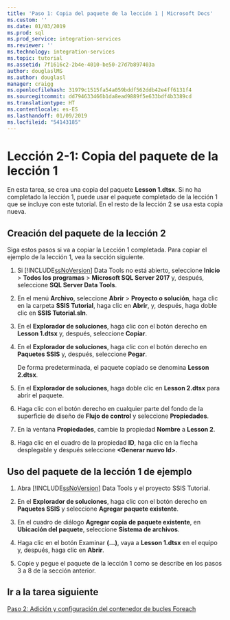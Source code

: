 ```yaml
---
title: 'Paso 1: Copia del paquete de la lección 1 | Microsoft Docs'
ms.custom: ''
ms.date: 01/03/2019
ms.prod: sql
ms.prod_service: integration-services
ms.reviewer: ''
ms.technology: integration-services
ms.topic: tutorial
ms.assetid: 7f1616c2-2b4e-4010-be50-27d7b897403a
author: douglaslMS
ms.author: douglasl
manager: craigg
ms.openlocfilehash: 31979c1515fa54a059bddf562ddb42e4ff6131f4
ms.sourcegitcommit: dd794633466b1da8ead9889f5e633bdf4b3389cd
ms.translationtype: HT
ms.contentlocale: es-ES
ms.lasthandoff: 01/09/2019
ms.locfileid: "54143185"
---
```

# <a name="lesson-2-1-copy-the-lesson-1-package"></a>Lección 2-1: Copia del paquete de la lección 1

En esta tarea, se crea una copia del paquete **Lesson 1.dtsx**. Si no ha completado la lección 1, puede usar el paquete completado de la lección 1 que se incluye con este tutorial. En el resto de la lección 2 se usa esta copia nueva.  
  
## <a name="create-the-lesson-2-package"></a>Creación del paquete de la lección 2  

Siga estos pasos si va a copiar la Lección 1 completada.  Para copiar el ejemplo de la lección 1, vea la sección siguiente.
  
1.  Si [!INCLUDE[ssNoVersion](../includes/ssnoversion-md.md)] Data Tools no está abierto, seleccione **Inicio** > **Todos los programas** > **Microsoft SQL Server 2017** y, después, seleccione **SQL Server Data Tools**.  
  
2.  En el menú **Archivo**, seleccione **Abrir** > **Proyecto o solución**, haga clic en la carpeta **SSIS Tutorial**, haga clic en **Abrir**, y, después, haga doble clic en **SSIS Tutorial.sln**.  
  
3.  En el **Explorador de soluciones**, haga clic con el botón derecho en **Lesson 1.dtsx** y, después, seleccione **Copiar**.  
  
4.  En el **Explorador de soluciones**, haga clic con el botón derecho en **Paquetes SSIS** y, después, seleccione **Pegar**.  
  
    De forma predeterminada, el paquete copiado se denomina **Lesson 2.dtsx**.  
  
5.  En el **Explorador de soluciones**, haga doble clic en **Lesson 2.dtsx** para abrir el paquete.  
  
6.  Haga clic con el botón derecho en cualquier parte del fondo de la superficie de diseño de **Flujo de control** y seleccione **Propiedades**.  
  
7.  En la ventana **Propiedades**, cambie la propiedad **Nombre** a **Lesson 2**.  
  
8.  Haga clic en el cuadro de la propiedad **ID**, haga clic en la flecha desplegable y después seleccione **\<Generar nuevo Id>**.  
  
## <a name="use-the-sample-lesson-1-package"></a>Uso del paquete de la lección 1 de ejemplo  
  
1.  Abra [!INCLUDE[ssNoVersion](../includes/ssnoversion-md.md)] Data Tools y el proyecto SSIS Tutorial.  
  
2.  En el **Explorador de soluciones**, haga clic con el botón derecho en **Paquetes SSIS** y seleccione **Agregar paquete existente**.  
  
3.  En el cuadro de diálogo **Agregar copia de paquete existente**, en **Ubicación del paquete**, seleccione **Sistema de archivos**.  
  
4.  Haga clic en el botón Examinar **(…)**, vaya a **Lesson 1.dtsx** en el equipo y, después, haga clic en **Abrir**.  
  
5.  Copie y pegue el paquete de la lección 1 como se describe en los pasos 3 a 8 de la sección anterior.  
  
## <a name="go-to-next-task"></a>Ir a la tarea siguiente

[Paso 2: Adición y configuración del contenedor de bucles Foreach](../integration-services/lesson-2-2-adding-and-configuring-the-foreach-loop-container.md)  
  
